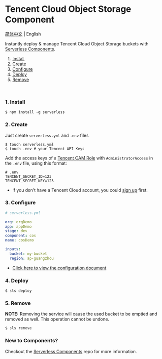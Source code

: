 # Tencent Cloud Object Storage Component

[简体中文](./README.md) | English

Instantly deploy & manage Tencent Cloud Object Storage buckets with [Serverless Components](https://github.com/serverless/components).

1. [Install](#1-install)
2. [Create](#2-create)
3. [Configure](#3-configure)
4. [Deploy](#4-deploy)
5. [Remove](#5-remove)

&nbsp;

### 1. Install

```console
$ npm install -g serverless
```

### 2. Create

Just create `serverless.yml` and `.env` files

```console
$ touch serverless.yml
$ touch .env # your Tencent API Keys
```

Add the access keys of a [Tencent CAM Role](https://console.cloud.tencent.com/cam/capi) with `AdministratorAccess` in the `.env` file, using this format:

```
# .env
TENCENT_SECRET_ID=123
TENCENT_SECRET_KEY=123
```

- If you don't have a Tencent Cloud account, you could [sign up](https://intl.cloud.tencent.com/register) first.

### 3. Configure

```yml
# serverless.yml

org: orgDemo
app: appDemo
stage: dev
component: cos
name: cosDemo

inputs:
  bucket: my-bucket
  region: ap-guangzhou
```

- [Click here to view the configuration document](/docs/configure.md)

### 4. Deploy

```
$ sls deploy
```

### 5. Remove

**NOTE:** Removing the service will cause the used bucket to be emptied and removed as well. This operation cannot be undone.

```
$ sls remove
```

### New to Components?

Checkout the [Serverless Components](https://github.com/serverless/components) repo for more information.
